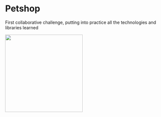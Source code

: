 # Petshop

First collaborative challenge, putting into practice all the technologies and libraries learned

<img align="left" src="https://raw.githubusercontent.com/thenifemi/PetShop/master/assets/images/PetShop-removebg.png" width="250px" >

